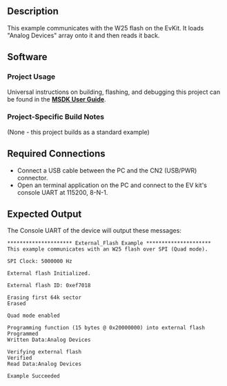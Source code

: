 ## Description

This example communicates with the W25 flash on the EvKit. It loads "Analog Devices" array onto it and then reads it back.


## Software

### Project Usage

Universal instructions on building, flashing, and debugging this project can be found in the **[MSDK User Guide](https://analog-devices-msdk.github.io/msdk/USERGUIDE/)**.

### Project-Specific Build Notes

(None - this project builds as a standard example)

## Required Connections

-   Connect a USB cable between the PC and the CN2 (USB/PWR) connector.
-   Open an terminal application on the PC and connect to the EV kit's console UART at 115200, 8-N-1.

## Expected Output

The Console UART of the device will output these messages:

```
********************* External_Flash Example *********************
This example communicates with an W25 flash over SPI (Quad mode).

SPI Clock: 5000000 Hz

External flash Initialized.

External flash ID: 0xef7018

Erasing first 64k sector
Erased

Quad mode enabled

Programming function (15 bytes @ 0x20000000) into external flash
Programmed
Written Data:Analog Devices

Verifying external flash
Verified
Read Data:Analog Devices

Example Succeeded

```

